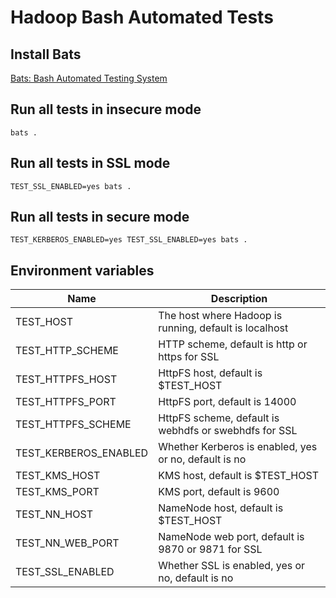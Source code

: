 # Hadoop Bash Automated Tests

## Install Bats

[Bats: Bash Automated Testing System](https://github.com/sstephenson/bats)

## Run all tests in insecure mode

    bats .

## Run all tests in SSL mode

    TEST_SSL_ENABLED=yes bats .

## Run all tests in secure mode

    TEST_KERBEROS_ENABLED=yes TEST_SSL_ENABLED=yes bats .

## Environment variables

Name                  | Description
----------------------|--------------------------------------------------------
TEST_HOST             | The host where Hadoop is running, default is localhost
TEST_HTTP_SCHEME      | HTTP scheme, default is http or https for SSL
TEST_HTTPFS_HOST      | HttpFS host, default is $TEST_HOST
TEST_HTTPFS_PORT      | HttpFS port, default is 14000
TEST_HTTPFS_SCHEME    | HttpFS scheme, default is webhdfs or swebhdfs for SSL
TEST_KERBEROS_ENABLED | Whether Kerberos is enabled, yes or no, default is no
TEST_KMS_HOST         | KMS host, default is $TEST_HOST
TEST_KMS_PORT         | KMS port, default is 9600
TEST_NN_HOST          | NameNode host, default is $TEST_HOST
TEST_NN_WEB_PORT      | NameNode web port, default is 9870 or 9871 for SSL
TEST_SSL_ENABLED      | Whether SSL is enabled, yes or no, default is no

